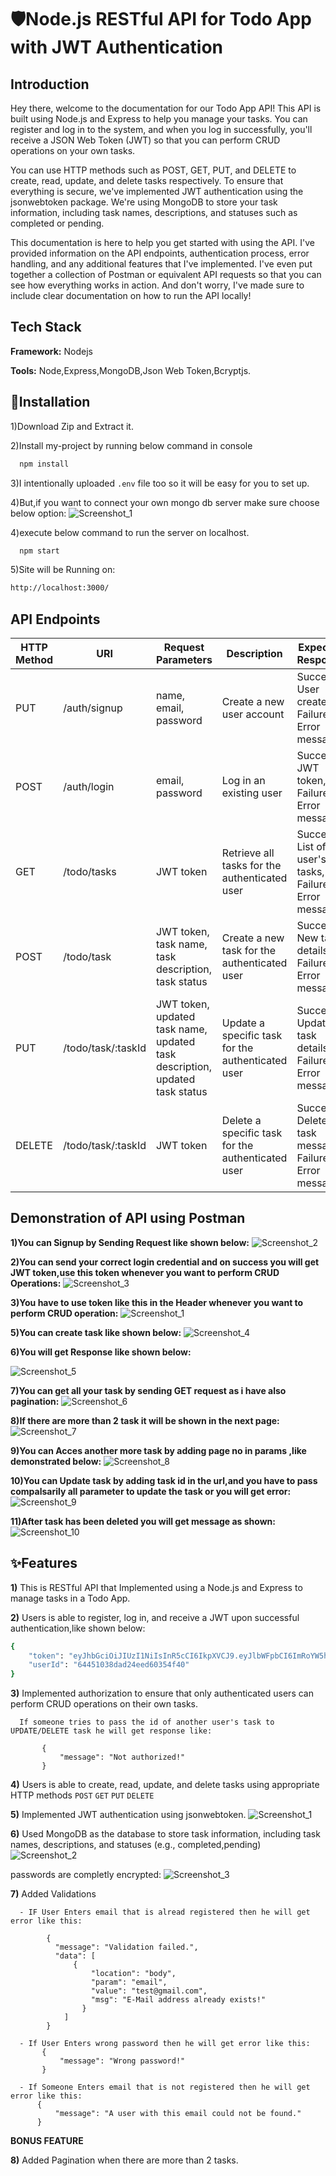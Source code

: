 
# 🛡️Node.js RESTful API for Todo App with JWT Authentication

## Introduction

 Hey there, welcome to the documentation for our Todo App API! This API is built using Node.js and Express to help you manage your tasks. You can register and log in to the system, and when you log in successfully, you'll receive a JSON Web Token (JWT) so that you can perform CRUD operations on your own tasks.

You can use HTTP methods such as POST, GET, PUT, and DELETE to create, read, update, and delete tasks respectively. To ensure that everything is secure, we've implemented JWT authentication using the jsonwebtoken package. We're using MongoDB to store your task information, including task names, descriptions, and statuses such as completed or pending.

This documentation is here to help you get started with using the API. I've provided information on the API endpoints, authentication process, error handling, and any additional features that I've implemented. I've even put together a collection of Postman or equivalent API requests so that you can see how everything works in action. And don't worry, I've made sure to include clear documentation on how to run the API locally!
## Tech Stack
 
**Framework:** Nodejs

**Tools:** Node,Express,MongoDB,Json Web Token,Bcryptjs.

## 📐Installation
1)Download Zip and Extract it.

2)Install my-project by running below command in console
```bash
  npm install
```
3)I intentionally uploaded `.env` file too so it will be easy for you to set up.

4)But,if you want to connect your own mongo db server make sure choose below option:
![Screenshot_1](https://user-images.githubusercontent.com/125384723/233826541-3a1cc592-2629-4939-a88d-d21efac1ce4d.png )
  
4)execute below command to run the server on localhost.
```bash
  npm start
```
5)Site will be Running on:
```bash
http://localhost:3000/
```


## API Endpoints
| HTTP Method | URI | Request Parameters | Description | Expected Response |
| --- | --- | --- | --- | --- |
| PUT | /auth/signup | name, email, password | Create a new user account | Success: User created!, Failure: Error message |
| POST | /auth/login | email, password | Log in an existing user | Success: JWT token, Failure: Error message |
| GET | /todo/tasks | JWT token | Retrieve all tasks for the authenticated user | Success: List of user's tasks, Failure: Error message |
| POST | /todo/task | JWT token, task name, task description, task status | Create a new task for the authenticated user | Success: New task details, Failure: Error message |
| PUT | /todo/task/:taskId | JWT token, updated task name, updated task description, updated task status | Update a specific task for the authenticated user | Success: Updated task details, Failure: Error message |
| DELETE | /todo/task/:taskId | JWT token | Delete a specific task for the authenticated user | Success: Deleted task message, Failure: Error message |

## Demonstration of API using Postman

**1)You can Signup by Sending Request like shown below:**
![Screenshot_2](https://user-images.githubusercontent.com/125384723/233836769-93b4eb39-90fe-4669-803a-ea77522f78f7.png)

**2)You can send your correct login credential and on success you will get JWT token,use this token whenever you want to perform CRUD Operations:**
![Screenshot_3](https://user-images.githubusercontent.com/125384723/233836785-656fb699-13a9-4efe-a655-30c8516ac813.png)

**3)You have to use token like this in the Header whenever you want to perform CRUD operation:**
![Screenshot_1](https://user-images.githubusercontent.com/125384723/233836791-4b4d4455-1231-441f-a243-1b53da506276.png)

**5)You can create task like shown below:**
![Screenshot_4](https://user-images.githubusercontent.com/125384723/233836798-dfba3293-c01f-470b-893e-dc98c51f376a.png)

**6)You will get Response like shown below:**

![Screenshot_5](https://user-images.githubusercontent.com/125384723/233836800-97fb7c35-9a3d-4399-a709-5d0d94e212eb.png)

**7)You can get all your task by sending GET request as i have also pagination:**
![Screenshot_6](https://user-images.githubusercontent.com/125384723/233836804-7d587cfa-c8da-4dfe-90e2-4e0bebe6fef4.png)

**8)If there are more than 2 task  it will be shown in the next page:**
![Screenshot_7](https://user-images.githubusercontent.com/125384723/233836806-6a494a7f-fa8c-423d-8165-1717bc599e14.png)

**9)You can Acces another more task by adding page no in params ,like demonstrated below:**
![Screenshot_8](https://user-images.githubusercontent.com/125384723/233836807-6042c4ee-bf82-4cb6-b024-9ead728915ba.png)

**10)You can Update task by adding task id in the url,and you have to pass compalsarily all parameter to update the task or you will get error:**
![Screenshot_9](https://user-images.githubusercontent.com/125384723/233836811-336e96a8-a472-4b12-8ff7-95ecd771f023.png)

**11)After task has been deleted you will get message as shown:**
![Screenshot_10](https://user-images.githubusercontent.com/125384723/233836813-d6c4c384-a15c-4122-952d-f48be7643c2e.png)



## ✨Features
**1)** This is RESTful API that Implemented using a Node.js and Express to manage tasks in a Todo App.

**2)** Users is able to register, log in, and receive a JWT upon successful authentication,like shown below:

```bash
{
    "token": "eyJhbGciOiJIUzI1NiIsInR5cCI6IkpXVCJ9.eyJlbWFpbCI6ImRoYW5hbmpheWtobw",
    "userId": "64451038dad24eed60354f40"
}
```

**3)** Implemented authorization to ensure that only authenticated users can perform CRUD operations on their own tasks. 
         
      If someone tries to pass the id of another user's task to UPDATE/DELETE task he will get response like: 
   
           {
               "message": "Not authorized!"
           }
       

**4)** Users is able to create, read, update, and delete tasks using appropriate HTTP methods ``POST`` ``GET`` ``PUT`` ``DELETE`` 

**5)** Implemented JWT authentication using jsonwebtoken. 
![Screenshot_1](https://user-images.githubusercontent.com/125384723/233851193-60d585f3-f31b-4b11-baca-b3a72f5de930.png)


**6)** Used MongoDB as the database to store task information, including task names, descriptions, and statuses (e.g., completed,pending)
![Screenshot_2](https://user-images.githubusercontent.com/125384723/233851364-6b849a07-797b-4d13-a98e-f5eef1a8c775.png)

passwords are completly encrypted:
![Screenshot_3](https://user-images.githubusercontent.com/125384723/233851369-bbcdb906-fc64-4fda-bc96-3579df32bcde.png)


**7)** Added Validations

      - IF User Enters email that is alread registered then he will get error like this:
            
            {
              "message": "Validation failed.",
              "data": [
                  {
                      "location": "body",
                      "param": "email",
                      "value": "test@gmail.com",
                      "msg": "E-Mail address already exists!"
                    }
                ]
            }
            
      - If User Enters wrong password then he will get error like this:
           {
               "message": "Wrong password!"
           }
           
      - If Someone Enters email that is not registered then he will get error like this:
          {
              "message": "A user with this email could not be found."
          }

**BONUS FEATURE**

**8)** Added Pagination when there are more than 2 tasks. 

